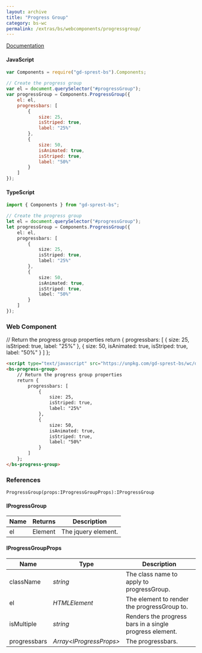 ```yaml
---
layout: archive
title: "Progress Group"
category: bs-wc
permalink: /extras/bs/webcomponents/progressgroup/
---
```

[Documentation](http://getbootstrap.com/docs/4.1/components/progress/#multiple-bars)

<div id="progressGroupDemo"></div>

#### JavaScript
```js
var Components = require("gd-sprest-bs").Components;

// Create the progress group
var el = document.querySelector("#progressGroup");
var progressGroup = Components.ProgressGroup({
    el: el,
    progressbars: [
        {
            size: 25,
            isStriped: true,
            label: "25%"
        },
        {
            size: 50,
            isAnimated: true,
            isStriped: true,
            label: "50%"
        }
    ]
});
```

#### TypeScript

```ts
import { Components } from "gd-sprest-bs";

// Create the progress group
let el = document.querySelector("#progressGroup");
let progressGroup = Components.ProgressGroup({
    el: el,
    progressbars: [
        {
            size: 25,
            isStriped: true,
            label: "25%"
        },
        {
            size: 50,
            isAnimated: true,
            isStriped: true,
            label: "50%"
        }
    ]
});
```

### Web Component

<bs-progress-group>
    // Return the progress group properties
    return {
        progressbars: [
            {
                size: 25,
                isStriped: true,
                label: "25%"
            },
            {
                size: 50,
                isAnimated: true,
                isStriped: true,
                label: "50%"
            }
        ]
    };
</bs-progress-group>

```html
<script type="text/javascript" src="https://unpkg.com/gd-sprest-bs/wc/dist/gd-sprest-bs.js"></script>
<bs-progress-group>
    // Return the progress group properties
    return {
        progressbars: [
            {
                size: 25,
                isStriped: true,
                label: "25%"
            },
            {
                size: 50,
                isAnimated: true,
                isStriped: true,
                label: "50%"
            }
        ]
    };
</bs-progress-group>
```

### References

```
ProgressGroup(props:IProgressGroupProps):IProgressGroup
```

#### IProgressGroup

| Name | Returns | Description |
| --- | --- | --- |
| el | Element | The jquery element. |

#### IProgressGroupProps

| Name | Type | Description |
| --- | --- | --- |
| className | _string_ | The class name to apply to progressGroup. |
| el | _HTMLElement_ | The element to render the progressGroup to. |
| isMultiple | _string_ | Renders the progress bars in a single progress element. |
| progressbars | _Array&lt;IProgressProps&gt;_ | The progressbars. |

<script type="text/javascript" src="https://unpkg.com/gd-sprest-bs/wc/dist/gd-sprest-bs.js"></script>
<script type="text/javascript">
    // Wait for the window to be loaded
    window.addEventListener("load", function() {
        // See if a progressGroup exists
        var progressGroup = document.querySelector("#progressGroupDemo");
        if(progressGroup) {
            // Render the progressGroup
            $REST.Components.ProgressGroup({
                el: progressGroup,
                progressbars: [
                    {
                        size: 25,
                        isStriped: true,
                        label: "25%"
                    },
                    {
                        size: 50,
                        isAnimated: true,
                        isStriped: true,
                        label: "50%"
                    }
                ]
            });
        }
    });
</script>